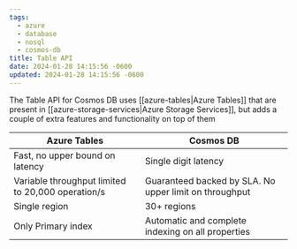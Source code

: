 ```yaml
---
tags:
  - azure
  - database
  - nosql
  - cosmos-db
title: Table API
date: 2024-01-28 14:15:56 -0600
updated: 2024-01-28 14:15:56 -0600
---
```


The Table API for Cosmos DB uses [[azure-tables|Azure Tables]] that are present in [[azure-storage-services|Azure Storage Services]], but adds a couple of extra features and functionality on top of them

| Azure Tables                                      | Cosmos DB                                              |
| ------------------------------------------------- | ------------------------------------------------------ |
| Fast, no upper bound on latency                   | Single digit latency                                   |
| Variable throughput limited to 20,000 operation/s | Guaranteed backed by SLA. No upper limit on throughput |
| Single region                                     | 30+ regions                                            |
| Only Primary index                                | Automatic and complete indexing on all properties      |
